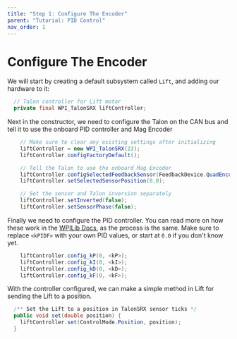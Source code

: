```yaml
---
title: "Step 1: Configure The Encoder"
parent: "Tutorial: PID Control"
nav_order: 1
---
```

# Configure The Encoder

We will start by creating a default subsystem called ```Lift```, and adding our hardware to it:

```java
  // Talon controller for Lift motor
  private final WPI_TalonSRX liftController;
```

Next in the constructor, we need to configure the Talon on the CAN bus and tell it to use the onboard PID controller and Mag Encoder

```java
    // Make sure to clear any existing settings after initializing
    liftController = new WPI_TalonSRX(23);
    liftController.configFactoryDefault();

    // Tell the Talon to use the onboard Mag Encoder
    liftController.configSelectedFeedbackSensor(FeedbackDevice.QuadEncoder);
    liftController.setSelectedSensorPosition(0.0);

    // Set the sensor and Talon inversion separately
    liftController.setInverted(false);
    liftController.setSensorPhase(false);
```

Finally we need to configure the PID controller. You can read more on how these work in the [WPILib Docs](https://docs.wpilib.org/en/stable/docs/software/advanced-controls/introduction/index.html), as the process is the same. Make sure to replace ```<kPIDF>``` with your own PID values, or start at ```0.0``` if you don't know yet.

```java
    liftController.config_kP(0, <kP>);
    liftController.config_kI(0, <kI>);
    liftController.config_kD(0, <kD>);
    liftController.config_kF(0, <kF>);
```

With the controller configured, we can make a simple method in Lift for sending the Lift to a position.

```java
  /** Set the Lift to a position in TalonSRX sensor ticks */
  public void set(double position) {
    liftController.set(ControlMode.Position, position);
  }
```
